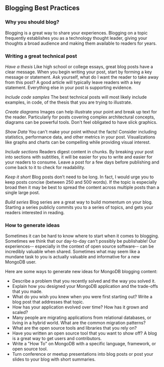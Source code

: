 ## Blogging Best Practices

### Why you should blog?

Blogging is a great way to share your experiences. Blogging on a topic frequently establishes you as a technology thought leader, giving your thoughts a broad audience and making them available to readers for years.


### Writing a great technical post

_Have a thesis_ Like high school or college essays, great blog posts have a clear message. When you begin writing your post, start by forming a key message or statement. Ask yourself, what do I want the reader to take away from this post? A good article will typically leave readers with a key statement. Everything else in your post is supporting evidence.

_Include code samples_ The best technical posts will most likely include examples, in code, of the thesis that you are trying to illustrate.

_Create diagrams_ Images can help illustrate your point and break up text for the reader. Particularly for posts covering complex architectural concepts, diagrams can be powerful tools. Don't feel obligated to have slick graphics.

_Show Data_ You can't make your point without the facts! Consider including statistics, performance data, and other metrics in your post. Visualizations like graphs and charts can be compelling while providing visual interest.

_Include sections_ Readers digest content in chunks. By breaking your post into sections with subtitles, it will be easier for you to write and easier for your readers to consume. Leave a post for a few days before publishing and come back to it to check for readability.

_Keep it short_ Blog posts don’t need to be long. In fact, I would urge you to keep posts concise (between 250 and 500 words). If the topic is especially broad then it may be best to spread the content across multiple posts than a single large post.

_Build series_ Blog series are a great way to build momentum on your blog. Starting a series publicly commits you to a series of topics, and gets your readers interested in reading.


### How to generate ideas

Sometimes it can be hard to know where to start when it comes to blogging. Sometimes we think that our day-to-day can't possibly be publishable! Our experiences-- especially in the context of open source software-- can be incredibly valuable when shared.  Sometimes what may seem like a mundane task to you is actually valuable and informative for a new MongoDB user.

Here are some ways to generate new ideas for MongoDB blogging content:

* Describe a problem that you recently solved and the way you solved it.
* Explain how you designed your MongoDB application and the trade-offs that you made.
* What do you wish you knew when you were first starting out? Write a blog post that addresses that topic.
* How has your application evolved over time? How has it grown and scaled?
* Many people are migrating applications from relational databases, or living in a hybrid world. What are the common migration patterns?
* What are the open source tools and libraries that you rely on?
* Have you written an open source tool that you want to show off? A blog is a great way to get users and contributors.
* Write a "How To" on MongoDB with a specific language, framework, or open source tool.
* Turn conference or meetup presentations into blog posts or post your slides to your blog with short summaries.
